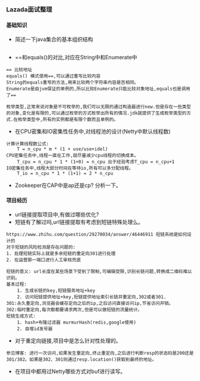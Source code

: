 ### Lazada面试整理

#### 基础知识
+ 简述一下java集合的基本组织结构
```java

```
+ ==和equals()的对比,对应在String中和Enumerate中

```
== 比较地址
equals() 模式使用==,可以通过重写比较内容
String的equals重写的方法,用来比较两个字符串内容是否相同。
Enumerate是由jvm保证的单例的,所以比较Enumerate只能比较对象地址,equals也是调用了==
```

```
枚举类型,正常来说对象是不可枚举的,我们可以无限的通过构造器进行new.但是存在一些类型的对象,变化是有限的,可以通过枚举的方式枚举出所有的情况.jdk就提供了生成枚举类型的方式.在枚举类型中,所有的实例都是有限个数而且单例的。
```

+ 在CPU密集和IO密集性任务中,对线程池的设计(Netty中默认线程数)

```
计算计算线程数公式:
	T = n_cpu * m * (1 + use/use+idel)
CPU密集任务中,线程一直在工作,就尽量减少cpu线程的切换成本。
	T_cpu = n_cpu * 1 * (1+0) = n_cpu 出于经验考虑T_cpu = n_cpu+1
IO密集任务中,线程大部分时间在等待io,所有可以多分配线程。
	T_io = n_cpu * 1 * (1+1) = 2 * n_cpu
```

+ Zookeeper在CAP中是ap还是cp? 分析一下。

#### 项目经历

+ url链接提取项目中,有做过哪些优化?
+ 短链有了解过吗,url链接提取有考虑到短链特殊处理么。

```
https://www.zhihu.com/question/29270034/answer/46446911 短链系统是如何设计的
对于短链的风险检测是存在问题的:
1. 处理短链实际上就是多余短链的重定向301进行处理
2. 在运营那一端口进行人工审核兜底
```

```
短链的意义: url长度在某些场景下受到了限制,可编辑受限,识别长链问题,转换成二维码难以识别。
基本过程:
	1. 生成长链的key,短链服务地址+key
	2. 访问短链提供地址+key,短链提供地址索引长链并重定向,302或者301.
301:永久重定向,浏览器会缓存定向之后的ip,之后访问直接访问ip,节省访问开销。
302:临时重定向,每次都都要请求两次,但是可以做短链的流量统计。
短链生成方式:
	1. hash+布隆过滤器 murmurHash(redis,google使用)
	2. 自增id发号器
```

+ 对于重定向链接,项目中是怎么针对性处理的。

```
参见博客: 进行一次访问,如果发生重定向,终止重定向,之后进行判断resp的状态码是200还是301/302。如果是302、301则通过resp.location()获取到最终的地址。
```

+ 在项目中都用过Netty哪些方式对buf进行读写。

```

```

